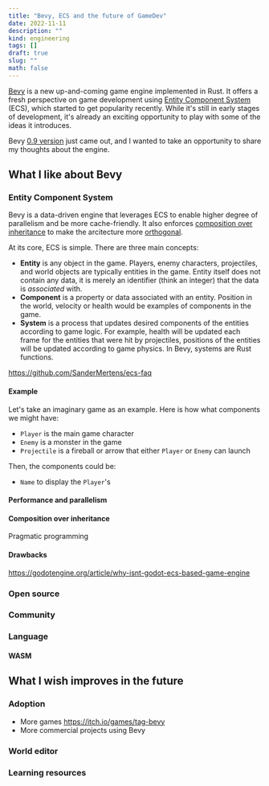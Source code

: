 ```yaml
---
title: "Bevy, ECS and the future of GameDev"
date: 2022-11-11
description: ""
kind: engineering
tags: []
draft: true
slug: ""
math: false
---
```


[Bevy](https://bevyengine.org/) is a new up-and-coming game
engine implemented in Rust. It offers a fresh perspective on game development
using [Entity Component
System](https://en.wikipedia.org/wiki/Entity_component_system) (ECS), which
started to get popularity recently. While it's still in early stages of
development, it's already an exciting opportunity to play with some of the ideas
it introduces.

Bevy [0.9 version](https://bevyengine.org/news/bevy-0-9/) just came out, and I
wanted to take an opportunity to share my thoughts about the engine.

## What I like about Bevy

### Entity Component System

Bevy is a data-driven engine that leverages ECS to enable higher degree of
parallelism and be more cache-friendly. It also enforces [composition over
inheritance](https://en.wikipedia.org/wiki/Composition_over_inheritance) to make
the arcitecture more
[orthogonal](https://en.wikipedia.org/wiki/Orthogonality_(programming)).

At its core, ECS is simple. There are three main concepts:

- __Entity__ is any object in the game. Players, enemy characters, projectiles,
  and world objects are typically entities in the game. Entity itself does not
  contain any data, it is merely an identifier (think an integer) that the data
  is _associated_ with.
- __Component__ is a property or data associated with an entity. Position in the
  world, velocity or health would be examples of components in the game.
- __System__ is a process that updates desired components of the entities
  according to game logic. For example, health will be updated each frame for
  the entities that were hit by projectiles, positions of the entities will be
  updated according to game physics. In Bevy, systems are Rust functions.

<https://github.com/SanderMertens/ecs-faq>

#### Example

Let's take an imaginary game as an example. Here is how what components we might
have:

- `Player` is the main game character
- `Enemy` is a monster in the game
- `Projectile` is a fireball or arrow that either `Player` or `Enemy` can launch

Then, the components could be:

- `Name` to display the `Player`'s

#### Performance and parallelism

#### Composition over inheritance

Pragmatic programming

#### Drawbacks

<https://godotengine.org/article/why-isnt-godot-ecs-based-game-engine>

### Open source

### Community

### Language

#### WASM

## What I wish improves in the future

### Adoption

- More games <https://itch.io/games/tag-bevy>
- More commercial projects using Bevy

### World editor

### Learning resources
